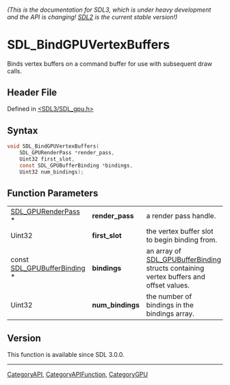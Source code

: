 ###### (This is the documentation for SDL3, which is under heavy development and the API is changing! [SDL2](https://wiki.libsdl.org/SDL2/) is the current stable version!)
# SDL_BindGPUVertexBuffers

Binds vertex buffers on a command buffer for use with subsequent draw calls.

## Header File

Defined in [<SDL3/SDL_gpu.h>](https://github.com/libsdl-org/SDL/blob/main/include/SDL3/SDL_gpu.h)

## Syntax

```c
void SDL_BindGPUVertexBuffers(
    SDL_GPURenderPass *render_pass,
    Uint32 first_slot,
    const SDL_GPUBufferBinding *bindings,
    Uint32 num_bindings);
```

## Function Parameters

|                                                      |                  |                                                                                                               |
| ---------------------------------------------------- | ---------------- | ------------------------------------------------------------------------------------------------------------- |
| [SDL_GPURenderPass](SDL_GPURenderPass) *             | **render_pass**  | a render pass handle.                                                                                         |
| Uint32                                               | **first_slot**   | the vertex buffer slot to begin binding from.                                                                 |
| const [SDL_GPUBufferBinding](SDL_GPUBufferBinding) * | **bindings**     | an array of [SDL_GPUBufferBinding](SDL_GPUBufferBinding) structs containing vertex buffers and offset values. |
| Uint32                                               | **num_bindings** | the number of bindings in the bindings array.                                                                 |

## Version

This function is available since SDL 3.0.0.

----
[CategoryAPI](CategoryAPI), [CategoryAPIFunction](CategoryAPIFunction), [CategoryGPU](CategoryGPU)

